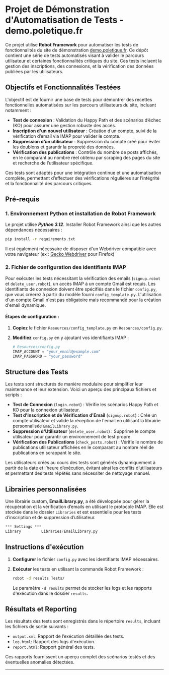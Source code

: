 # Projet de Démonstration d'Automatisation de Tests - demo.poletique.fr

Ce projet utilise **Robot Framework** pour automatiser les tests de fonctionnalités du site de démonstration [demo.poletique.fr](https://demo.poletique.fr). Ce dépôt contient une série de tests automatisés visant à valider le parcours utilisateur et certaines fonctionnalités critiques du site. Ces tests incluent la gestion des inscriptions, des connexions, et la vérification des données publiées par les utilisateurs.

## Objectifs et Fonctionnalités Testées

L'objectif est de fournir une base de tests pour démontrer des recettes fonctionnelles automatisées sur les parcours utilisateurs du site, incluant notamment :
- **Test de connexion** : Validation du Happy Path et des scénarios d’échec (KO) pour assurer une gestion robuste des accès.
- **Inscription d'un nouvel utilisateur** : Création d’un compte, suivi de la vérification d’email via IMAP pour valider le compte.
- **Suppression d’un utilisateur** : Suppression du compte créé pour éviter les doublons et garantir la propreté des données.
- **Vérification des publications** : Contrôle du nombre de posts affichés, en le comparant au nombre réel obtenu par scraping des pages du site et recherche de l’utilisateur spécifique.

Ces tests sont adaptés pour une intégration continue et une automatisation complète, permettant d’effectuer des vérifications régulières sur l’intégrité et la fonctionnalité des parcours critiques.

## Pré-requis

### 1. Environnement Python et installation de Robot Framework

Le projet utilise ***Python 3.12***. 
Installer Robot Framework ainsi que les autres dépendances nécessaires : 
```bash
pip install -r requirements.txt
```
Il est également nécessaire de disposer d'un Webdriver compatible avec votre navigateur (ex : [Gecko Webdriver](https://github.com/mozilla/geckodriver/releases) pour Firefox)
### 2. Fichier de configuration des identifiants IMAP

Pour exécuter les tests nécessitant la vérification des emails (`signup.robot` et `delete_user.robot`), un accès IMAP à un compte Gmail est requis. Les identifiants de connexion doivent être spécifiés dans le fichier `config.py`, que vous créerez à partir du modèle fourni `config_template.py`.
L'utilisation d'un compte Gmail n'est pas obligatoire mais recommandé pour la création d'email dynamique.

#### Étapes de configuration :

1. **Copiez** le fichier `Resources/config_template.py` en `Resources/config.py`.
2. **Modifiez** `config.py` en y ajoutant vos identifiants IMAP :

   ```python
   # Resources/config.py
   IMAP_ACCOUNT = "your_email@example.com"
   IMAP_PASSWORD = "your_password"
   ```

## Structure des Tests

Les tests sont structurés de manière modulaire pour simplifier leur maintenance et leur extension. Voici un aperçu des principaux fichiers et scripts :

- **Test de Connexion** (`login.robot`) : Vérifie les scénarios Happy Path et KO pour la connexion utilisateur.
- **Test d'Inscription et de Vérification d'Email** (`signup.robot`) : Crée un compte utilisateur et valide la réception de l'email en utilisant la librairie personnalisée `EmailLibrary.py`.
- **Suppression d'Utilisateur** (`delete_user.robot`) : Supprime le compte utilisateur pour garantir un environnement de test propre.
- **Vérification des Publications** (`check_posts.robot`) : Vérifie le nombre de publications utilisateur affichées en le comparant au nombre réel de publications en scrappant le site.

Les utilisateurs créés au cours des tests sont générés dynamiquement à partir de la date et l’heure d’exécution, évitant ainsi les conflits d’utilisateurs et permettant des tests répétés sans nécessiter de nettoyage manuel.

## Librairies personnalisées

Une librairie custom, **EmailLibrary.py**, a été développée pour gérer la récupération et la vérification d’emails en utilisant le protocole IMAP. Elle est stockée dans le dossier `Libraries` et est essentielle pour les tests d’inscription et de suppression d’utilisateur.

```python
*** Settings ***
Library         Libraries/EmailLibrary.py
```

## Instructions d'exécution

1. **Configurer** le fichier `config.py` avec les identifiants IMAP nécessaires.
2. **Exécuter** les tests en utilisant la commande Robot Framework :

   ```bash
   robot -d results Tests/
   ```

   Le paramètre `-d results` permet de stocker les logs et les rapports d'exécution dans le dossier `results`.

## Résultats et Reporting

Les résultats des tests sont enregistrés dans le répertoire `results`, incluant les fichiers de sortie suivants :
- `output.xml`: Rapport de l’exécution détaillée des tests.
- `log.html`: Rapport des logs d'exécution.
- `report.html`: Rapport général des tests.

Ces rapports fournissent un aperçu complet des scénarios testés et des éventuelles anomalies détectées.

---
